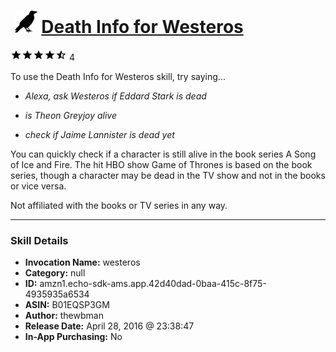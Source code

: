 # &nbsp;<img src="skill_icon" alt="Death Info for Westeros icon" width="36"> [Death Info for Westeros](http://alexa.amazon.com/#skills/amzn1.echo-sdk-ams.app.42d40dad-0baa-415c-8f75-4935935a6534)
![4.7 stars](../../images/ic_star_black_18dp_1x.png)![4.7 stars](../../images/ic_star_black_18dp_1x.png)![4.7 stars](../../images/ic_star_black_18dp_1x.png)![4.7 stars](../../images/ic_star_black_18dp_1x.png)![4.7 stars](../../images/ic_star_half_black_18dp_1x.png) 4

To use the Death Info for Westeros skill, try saying...

* *Alexa, ask Westeros if Eddard Stark is dead*

* *is Theon Greyjoy alive*

* *check if Jaime Lannister is dead yet*

You can quickly check if a character is still alive in the book series A Song of Ice and Fire.  The hit HBO show Game of Thrones is based on the book series, though a character may be dead in the TV show and not in the books or vice versa.  

Not affiliated with the books or TV series in any way.

***

### Skill Details

* **Invocation Name:** westeros
* **Category:** null
* **ID:** amzn1.echo-sdk-ams.app.42d40dad-0baa-415c-8f75-4935935a6534
* **ASIN:** B01EQSP3GM
* **Author:** thewbman
* **Release Date:** April 28, 2016 @ 23:38:47
* **In-App Purchasing:** No
